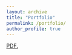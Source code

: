 ```yaml
---
layout: archive
title: "Portfolio"
permalink: /portfolio/
author_profile: true
---
```


<a href="https://TBlainUoB.github.io/files/06-BoostingModel.ipynb.html" target="_blank">PDF.</a>
